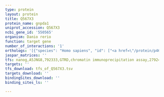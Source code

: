 ```yaml
---
type: protein
layout: protein
title: Q567X3
protein_name: gnpda1
uniprot_accession: Q567X3
ncbi_gene_id: '550565'
organism: Danio rerio
function: target gene
number_of_interactions: '1'
orthologs: '[{"species": "Homo sapiens", "id": ["<a href=\"/protein/p46926\">P46926</a>"]}, {"species": "Mus musculus", "id": ["<a href=\"/protein/o88958\">O88958</a>"]}, {"species": "Rattus norvegicus", "id": ["M0RCH5"]}, {"species": "Drosophila melanogaster", "id": ["<a href=\"/protein/q9vmp9\">Q9VMP9</a>"]}, {"species": "Caenorhabditis elegans", "id": ["<a href=\"/protein/q9xvj2\">Q9XVJ2</a>"]}]'
jaspar_matrices: ''
tfs: nanog,A5JNG8,792333,GTRD,chromatin immunoprecipitation assay,27924024%5Buid%5D,No
targets: ''
tfs_download: tfs_of_Q567X3.tsv
targets_download: ''
bindingSites_download: ''
binding_sites_ls: ''

---
```


